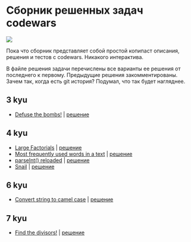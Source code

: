 # Сборник решенных задач codewars

[![](https://www.codewars.com/users/svgaryaev/badges/micro)](https://www.codewars.com/users/svgaryaev)

Пока что сборник представляет собой простой копипаст описания, решения и тестов с codewars. Никакого интерактива.

В файле решения задачи перечислены все варианты ее решения от последнего к первому. Предыдущие решения закомментированы. Зачем так, когда есть git история? Подумал, что так будет нагляднее.

## 3 kyu

- [Defuse the bombs!](https://github.com/svgaryaev/codewars/blob/master/3kyu/defuse-the-bombs/description.md) | [решение](https://github.com/svgaryaev/codewars/blob/master/3kyu/defuse-the-bombs/solution.js)

## 4 kyu

- [Large Factorials](https://github.com/svgaryaev/codewars/blob/master/4kyu/large-factorials/description.md) | [решение](https://github.com/svgaryaev/codewars/blob/master/4kyu/large-factorials/solution.js)
- [Most frequently used words in a text](https://github.com/svgaryaev/codewars/blob/master/4kyu/most-frequently-used-words-in-a-text/description.md) | [решение](https://github.com/svgaryaev/codewars/blob/master/4kyu/most-frequently-used-words-in-a-text/solution.js)
- [parseInt() reloaded](https://github.com/svgaryaev/codewars/blob/master/4kyu/parseint-reloaded/description.md) | [решение](https://github.com/svgaryaev/codewars/blob/master/4kyu/parseint-reloaded/solution.js)
- [Snail](https://github.com/svgaryaev/codewars/blob/master/4kyu/snail/description.md) | [решение](https://github.com/svgaryaev/codewars/blob/master/4kyu/snail/solution.js)

## 6 kyu

- [Convert string to camel case](https://github.com/svgaryaev/codewars/blob/master/6kyu/convert-string-to-camel-case/description.md) | [решение](https://github.com/svgaryaev/codewars/blob/master/6kyu/convert-string-to-camel-case/solution.js)

## 7 kyu

- [Find the divisors!](https://github.com/svgaryaev/codewars/blob/master/7kyu/find-the-divisors/description.md) | [решение](https://github.com/svgaryaev/codewars/blob/master/7kyu/find-the-divisors/solution.js)
